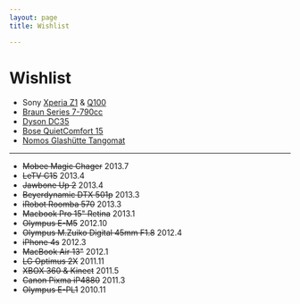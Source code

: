 ```yaml
---
layout: page
title: Wishlist

---
```


<h1 class="pagetitle">Wishlist</h1>
<div id="content">
	<div class="body">
		<ul class="wishlist">
			<li>Sony <a href="http://www.sonymobile.com/global-en/products/phones/xperia-z1/">Xperia Z1</a> &amp; <a href="http://www.sonymobile.com/global-en/products/accessories/dsc-qx100/">Q100</a></li>
			<li><a href="http://www.braun.com/us/male-grooming/series-shavers/series-7.html">Braun Series 7-790cc</a></li>
			<li><a href="http://www.dyson.com/vacuums/handhelds/dc35/dc35-multi-floor.aspx">Dyson DC35</a></li>
			<li><a href="http://www.bose.com/controller?url=/shop_online/headphones/noise_cancelling_headphones/quietcomfort_15/index.jsp">Bose QuietComfort 15</a></li>
			<li><a href="http://www.nomos-glashuette.com/en/watches/tangomat/">Nomos Glashütte Tangomat</a></li>
		</ul>
		<hr>
		<ul class="wishlist wishlist-done">
			<li><del>Mobee Magic Chager</del> 2013.7</li>
			<li><del>LeTV C1S</del> 2013.4</li>
			<li><del>Jawbone Up 2</del> 2013.4</li>
			<li><del>Beyerdynamic DTX 501p</del> 2013.3</li>
			<li><del>iRobot Roomba 570</del> 2013.3</li>
			<li><del>Macbook Pro 15" Retina</del> 2013.1</li>
			<li><del>Olympus E-M5</del> 2012.10</li>
			<li><del>Olympus M.Zuiko Digital 45mm F1.8</del> 2012.4</li>
			<li><del>iPhone 4s</del> 2012.3</li>
			<li><del>MacBook Air 13"</del> 2012.1</li>
			<li><del>LG Optimus 2X</del> 2011.11</li>
			<li><del>XBOX 360 &amp; Kinect</del> 2011.5</li>
			<li><del>Canon Pixma iP4880</del> 2011.3</li>
			<li><del>Olympus E-PL1</del> 2010.11</li>
		</ul>
	</div>
</div>